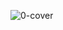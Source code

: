 ![0-cover](https://github.com/scidsg/project-info/assets/28545431/863da5ef-8605-407b-b4fa-e7a42bedba8d)
